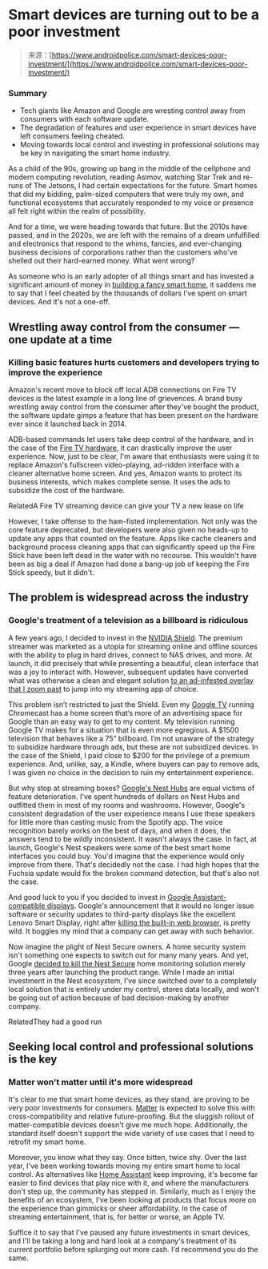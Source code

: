 <!--yml
category: 未分类
date: 2024-05-29 12:49:19
-->

# Smart devices are turning out to be a poor investment

> 来源：[https://www.androidpolice.com/smart-devices-poor-investment/](https://www.androidpolice.com/smart-devices-poor-investment/)

### Summary

*   Tech giants like Amazon and Google are wresting control away from consumers with each software update.
*   The degradation of features and user experience in smart devices have left consumers feeling cheated.
*   Moving towards local control and investing in professional solutions may be key in navigating the smart home industry.

As a child of the 90s, growing up bang in the middle of the cellphone and modern computing revolution, reading Asimov, watching Star Trek and re-runs of The Jetsons, I had certain expectations for the future. Smart homes that did my bidding, palm-sized computers that were truly my own, and functional ecosystems that accurately responded to my voice or presence all felt right within the realm of possibility.

And for a time, we were heading towards that future. But the 2010s have passed, and in the 2020s, we are left with the remains of a dream unfulfilled and electronics that respond to the whims, fancies, and ever-changing business decisions of corporations rather than the customers who've shelled out their hard-earned money. What went wrong?

As someone who is an early adopter of all things smart and has invested a significant amount of money in [building a fancy smart home](https://www.androidpolice.com/best-smart-home-devices/), it saddens me to say that I feel cheated by the thousands of dollars I've spent on smart devices. And it's not a one-off.

## Wrestling away control from the consumer — one update at a time

### Killing basic features hurts customers and developers trying to improve the experience

Amazon's recent move to block off local ADB connections on Fire TV devices is the latest example in a long line of grievences. A brand busy wrestling away control from the consumer after they've bought the product, the software update gimps a feature that has been present on the hardware ever since it launched back in 2014\.

ADB-based commands let users take deep control of the hardware, and in the case of the [Fire TV hardware](https://www.androidpolice.com/best-amazon-fire-tv-streaming-devices/), it can drastically improve the user experience. Now, just to be clear, I'm aware that enthusiasts were using it to replace Amazon's fullscreen video-playing, ad-ridden interface with a cleaner alternative home screen. And yes, Amazon wants to protect its business interests, which makes complete sense. It uses the ads to subsidize the cost of the hardware.

[](/best-amazon-fire-tv-streaming-devices/)RelatedA Fire TV streaming device can give your TV a new lease on life

However, I take offense to the ham-fisted implementation. Not only was the core feature deprecated, but developers were also given no heads-up to update any apps that counted on the feature. Apps like cache cleaners and background process cleaning apps that can significantly speed up the Fire Stick have been left dead in the water with no recourse. This wouldn't have been as big a deal if Amazon had done a bang-up job of keeping the Fire Stick speedy, but it didn't.

## The problem is widespread across the industry

### Google's treatment of a television as a billboard is ridiculous

A few years ago, I decided to invest in the [NVIDIA Shield](https://www.androidpolice.com/nvidia-tv-shield-vs-chromecast-with-google-tv-4k/). The premium streamer was marketed as a utopia for streaming online and offline sources with the ability to plug in hard drives, connect to NAS drives, and more. At launch, it did precisely that while presenting a beautiful, clean interface that was a joy to interact with. However, subsequent updates have converted what was otherwise a clean and elegant solution [to an ad-infested overlay that I zoom past](https://www.androidpolice.com/google-tv-needs-to-get-better-now/) to jump into my streaming app of choice.

This problem isn’t restricted to just the Shield. Even my [Google TV](https://www.androidpolice.com/google-tv-tips-and-tricks/) running Chromecast has a home screen that’s more of an advertising space for Google than an easy way to get to my content. My television running Google TV makes for a situation that is even more egregious. A $1500 television that behaves like a 75” billboard. I’m not unaware of the strategy to subsidize hardware through ads, but these are not subsidized devices. In the case of the Shield, I paid close to $200 for the privilege of a premium experience. And, unlike, say, a Kindle, where buyers can pay to remove ads, I was given no choice in the decision to ruin my entertainment experience.

But why stop at streaming boxes? [Google's Nest Hubs](https://www.androidpolice.com/google-nest-hub-tips-and-tricks/) are equal victims of feature deterioration. I've spent hundreds of dollars on Nest Hubs and outfitted them in most of my rooms and washrooms. However, Google's consistent degradation of the user experience means I use these speakers for little more than casting music from the Spotify app. The voice recognition barely works on the best of days, and when it does, the answers tend to be wildly inconsistent. It wasn't always the case. In fact, at launch, Google's Nest speakers were some of the best smart home interfaces you could buy. You'd imagine that the experience would only improve from there. That's decidedly not the case. I had high hopes that the Fuchsia update would fix the broken command detection, but that's also not the case.

And good luck to you if you decided to invest in [Google Assistant-compatible displays](https://www.androidpolice.com/best-google-assistant-smart-displays/). Google's announcement that it would no longer issue software or security updates to third-party displays like the excellent Lenovo Smart Display, right after [killing the built-in web browser](https://www.reddit.com/r/googlehome/comments/snkuur/google_just_killed_the_ability_for_the_lenovo/), is pretty wild. It boggles my mind that a company can get away with such behavior.

Now imagine the plight of Nest Secure owners. A home security system isn't something one expects to switch out for many many years. And yet, Google [decided to kill the Nest Secure](https://www.androidpolice.com/nest-secure-dropcam-eol-reminder/) home monitoring solution merely three years after launching the product range. While I made an initial investment in the Nest ecosystem, I've since switched over to a completely local solution that is entirely under my control, stores data locally, and won't be going out of action because of bad decision-making by another company.

[](/nest-secure-dropcam-eol-reminder/)RelatedThey had a good run

## Seeking local control and professional solutions is the key

### Matter won't matter until it's more widespread

It's clear to me that smart home devices, as they stand, are proving to be very poor investments for consumers. [Matter](https://www.androidpolice.com/matter-smart-home-standard-explained/) is expected to solve this with cross-compatibility and relative future-proofing. But the sluggish rollout of matter-compatible devices doesn't give me much hope. Additionally, the standard itself doesn't support the wide variety of use cases that I need to retrofit my smart home.

Moreover, you know what they say. Once bitten, twice shy. Over the last year, I've been working towards moving my entire smart home to local control. As alternatives like [Home Assistant](https://www.androidpolice.com/best-smart-home-automation-systems/) keep improving, it's become far easier to find devices that play nice with it, and where the manufacturers don't step up, the community has stepped in. Similarly, much as I enjoy the benefits of an ecosystem, I've been looking at products that focus more on the experience than gimmicks or sheer affordability. In the case of streaming entertainment, that is, for better or worse, an Apple TV.

Suffice it to say that I've paused any future investments in smart devices, and I'll be taking a long and hard look at a company's treatment of its current portfolio before splurging out more cash. I'd recommend you do the same.